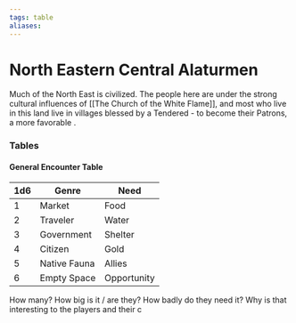 ```yaml
---
tags: table
aliases:
---
```

# North Eastern Central Alaturmen
Much of the North East is civilized. The people here are under the strong cultural influences of [[The Church of the White Flame]], and most who live in this land live in villages blessed by a Tendered - to become their Patrons, a more favorable .

### Tables
#### General Encounter Table
1d6 | Genre | Need 
--- | --- | --- 
1 | Market | Food 
2 | Traveler | Water 
3 | Government | Shelter 
4 | Citizen | Gold 
5 | Native Fauna | Allies 
6 | Empty Space | Opportunity

How many? How big is it / are they? How badly do they need it? Why is that interesting to the players and their c